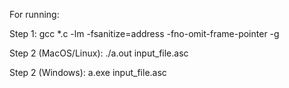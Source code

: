 For running:

Step 1: gcc *.c -lm -fsanitize=address -fno-omit-frame-pointer -g

Step 2 (MacOS/Linux): ./a.out input_file.asc

Step 2 (Windows): a.exe input_file.asc
